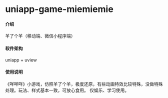 # uniapp-game-miemiemie

#### 介绍
羊了个羊（移动端、微信小程序端）

#### 软件架构
uniapp + uview


#### 使用说明

《咩咩咩》小游戏，仿照羊了个羊，极度还原，有些动画特效比较特殊，没做特殊处理。玩法、样式基本一致，可放心食用。
仅娱乐、学习使用。